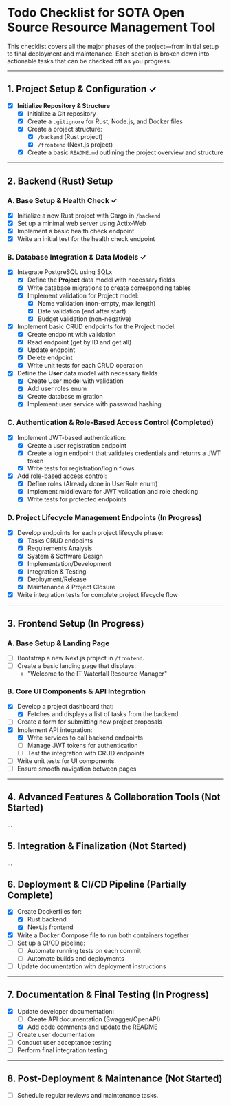 # Todo Checklist for SOTA Open Source Resource Management Tool

This checklist covers all the major phases of the project—from initial setup to final deployment and maintenance. Each section is broken down into actionable tasks that can be checked off as you progress.

---

## 1. Project Setup & Configuration ✓

- [x] **Initialize Repository & Structure**
  - [x] Initialize a Git repository
  - [x] Create a `.gitignore` for Rust, Node.js, and Docker files
  - [x] Create a project structure:
    - [x] `/backend` (Rust project)
    - [x] `/frontend` (Next.js project)
  - [x] Create a basic `README.md` outlining the project overview and structure

---

## 2. Backend (Rust) Setup

### A. Base Setup & Health Check ✓

- [x] Initialize a new Rust project with Cargo in `/backend`
- [x] Set up a minimal web server using Actix-Web
- [x] Implement a basic health check endpoint
- [x] Write an initial test for the health check endpoint

### B. Database Integration & Data Models ✓

- [x] Integrate PostgreSQL using SQLx
  - [x] Define the **Project** data model with necessary fields
  - [x] Write database migrations to create corresponding tables
  - [x] Implement validation for Project model:
    - [x] Name validation (non-empty, max length)
    - [x] Date validation (end after start)
    - [x] Budget validation (non-negative)
- [x] Implement basic CRUD endpoints for the Project model:
  - [x] Create endpoint with validation
  - [x] Read endpoint (get by ID and get all)
  - [x] Update endpoint
  - [x] Delete endpoint
  - [x] Write unit tests for each CRUD operation
- [x] Define the **User** data model with necessary fields
  - [x] Create User model with validation
  - [x] Add user roles enum
  - [x] Create database migration
  - [x] Implement user service with password hashing

### C. Authentication & Role-Based Access Control (Completed)

- [x] Implement JWT-based authentication:
  - [x] Create a user registration endpoint
  - [x] Create a login endpoint that validates credentials and returns a JWT token
  - [x] Write tests for registration/login flows
- [x] Add role-based access control:
  - [x] Define roles (Already done in UserRole enum)
  - [x] Implement middleware for JWT validation and role checking
  - [x] Write tests for protected endpoints

### D. Project Lifecycle Management Endpoints (In Progress)

- [x] Develop endpoints for each project lifecycle phase:
  - [x] Tasks CRUD endpoints
  - [x] Requirements Analysis
  - [x] System & Software Design
  - [x] Implementation/Development
  - [x] Integration & Testing
  - [x] Deployment/Release
  - [x] Maintenance & Project Closure
- [x] Write integration tests for complete project lifecycle flow

---

## 3. Frontend Setup (In Progress)

### A. Base Setup & Landing Page

- [ ] Bootstrap a new Next.js project in `/frontend`.
- [ ] Create a basic landing page that displays:
  - "Welcome to the IT Waterfall Resource Manager"

### B. Core UI Components & API Integration

- [x] Develop a project dashboard that:
  - [x] Fetches and displays a list of tasks from the backend
- [ ] Create a form for submitting new project proposals
- [x] Implement API integration:
  - [x] Write services to call backend endpoints
  - [ ] Manage JWT tokens for authentication
  - [ ] Test the integration with CRUD endpoints
- [ ] Write unit tests for UI components
- [ ] Ensure smooth navigation between pages

---

## 4. Advanced Features & Collaboration Tools (Not Started)

...

## 5. Integration & Finalization (Not Started)

...

## 6. Deployment & CI/CD Pipeline (Partially Complete)

- [x] Create Dockerfiles for:
  - [x] Rust backend
  - [x] Next.js frontend
- [x] Write a Docker Compose file to run both containers together
- [ ] Set up a CI/CD pipeline:
  - [ ] Automate running tests on each commit
  - [ ] Automate builds and deployments
- [ ] Update documentation with deployment instructions

---

## 7. Documentation & Final Testing (In Progress)

- [x] Update developer documentation:
  - [ ] Create API documentation (Swagger/OpenAPI)
  - [x] Add code comments and update the README
- [ ] Create user documentation
- [ ] Conduct user acceptance testing
- [ ] Perform final integration testing

---

## 8. Post-Deployment & Maintenance (Not Started)

- [ ] Schedule regular reviews and maintenance tasks.
